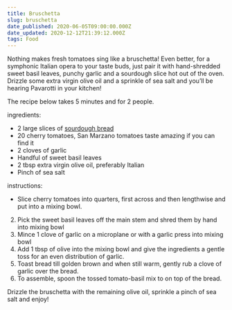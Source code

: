 ```yaml
---
title: Bruschetta
slug: bruschetta
date_published: 2020-06-05T09:00:00.000Z
date_updated: 2020-12-12T21:39:12.000Z
tags: Food
---
```


Nothing makes fresh tomatoes sing like a bruschetta! Even better, for a symphonic Italian opera to your taste buds, just pair it with hand-shredded sweet basil leaves, punchy garlic and a sourdough slice hot out of the oven. Drizzle some extra virgin olive oil and a sprinkle of sea salt and you’ll be hearing Pavarotti in your kitchen!

The recipe below takes 5 minutes and for 2 people.

ingredients:

- 2 large slices of [sourdough bread](__GHOST_URL__/sourdough-bread-guide/)
- 20 cherry tomatoes, San Marzano tomatoes taste amazing if you can find it
- 2 cloves of garlic
- Handful of sweet basil leaves
- 2 tbsp extra virgin olive oil, preferably Italian
- Pinch of sea salt

instructions:

- Slice cherry tomatoes into quarters, first across and then lengthwise and put into a mixing bowl.

2. Pick the sweet basil leaves off the main stem and shred them by hand into mixing bowl
3. Mince 1 clove of garlic on a microplane or with a garlic press into mixing bowl
4. Add 1 tbsp of olive into the mixing bowl and give the ingredients a gentle toss for an even distribution of garlic.
5. Toast bread till golden brown and when still warm, gently rub a clove of garlic over the bread.
6. To assemble, spoon the tossed tomato-basil mix to on top of the bread.

Drizzle the bruschetta with the remaining olive oil, sprinkle a pinch of sea salt and enjoy!
